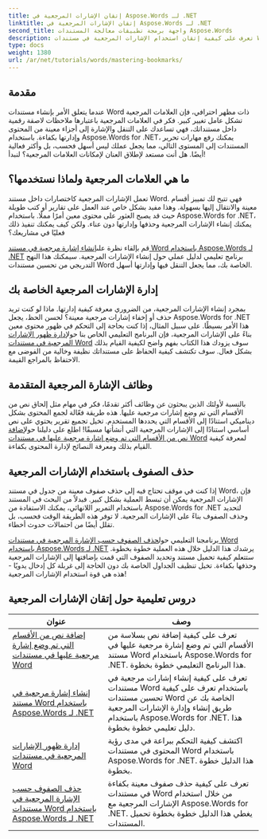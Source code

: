 ```yaml
---
title: إتقان الإشارات المرجعية في Aspose.Words لـ .NET
linktitle: إتقان الإشارات المرجعية في Aspose.Words لـ .NET
second_title: واجهة برمجة تطبيقات معالجة المستندات Aspose.Words
description: تعرف على كيفية إتقان استخدام الإشارات المرجعية في مستندات Word باستخدام Aspose.Words for .NET من خلال دروس تعليمية مفصلة. قم بتعزيز مهاراتك في إدارة المستندات.
type: docs
weight: 1380
url: /ar/net/tutorials/words/mastering-bookmarks/
---
```

## مقدمة

عندما يتعلق الأمر بإنشاء مستندات Word ذات مظهر احترافي، فإن العلامات المرجعية تشكل عامل تغيير كبير. فكر في العلامات المرجعية باعتبارها ملاحظات لاصقة رقمية داخل مستنداتك، فهي تساعدك على التنقل والإشارة إلى أجزاء معينة من المحتوى وإدارتها بكفاءة. باستخدام Aspose.Words for .NET، يمكنك رفع مهارات تحرير المستندات إلى المستوى التالي، مما يجعل عملك ليس أسهل فحسب، بل وأكثر فعالية أيضًا. هل أنت مستعد لإطلاق العنان لإمكانات العلامات المرجعية؟ لنبدأ!

## ما هي العلامات المرجعية ولماذا نستخدمها؟

تعمل الإشارات المرجعية كاختصارات داخل مستند Word. فهي تتيح لك تمييز أقسام معينة والانتقال إليها بسهولة. وهذا مفيد بشكل خاص عند العمل على تقارير أو كتب طويلة حيث قد يصبح العثور على محتوى معين أمرًا مملًا. باستخدام Aspose.Words for .NET، يمكنك إنشاء الإشارات المرجعية وحذفها وإدارتها دون عناء. ولكن كيف يمكنك تنفيذ ذلك فعليًا في مشاريعك؟

 قم بإلقاء نظرة على[إنشاء إشارة مرجعية في مستند Word باستخدام Aspose.Words لـ .NET](./create-bookmark-in-word-document/) برنامج تعليمي لدليل عملي حول إنشاء الإشارات المرجعية. سيمكنك هذا النهج التدريجي من تحسين مستندات Word الخاصة بك، مما يجعل التنقل فيها وإدارتها أسهل.

## إدارة الإشارات المرجعية الخاصة بك

 بمجرد إنشاء الإشارات المرجعية، من الضروري معرفة كيفية إدارتها. ماذا لو كنت تريد حذف أو إخفاء إشارات مرجعية معينة؟ لحسن الحظ، يجعل Aspose.Words for .NET هذا الأمر بسيطًا. على سبيل المثال، إذا كنت بحاجة إلى التحكم في ظهور محتوى معين بناءً على الإشارات المرجعية، فإن البرنامج التعليمي الخاص بنا حول[إدارة ظهور الإشارات المرجعية في مستندات Word](./manage-bookmark-visibility-word-document/) سوف يزودك هذا الكتاب بفهم واضح لكيفية القيام بذلك بشكل فعال. سوف تكتشف كيفية الحفاظ على مستنداتك نظيفة وخالية من الفوضى مع الاحتفاظ بالمراجع القيمة.

## وظائف الإشارة المرجعية المتقدمة

 بالنسبة لأولئك الذين يبحثون عن وظائف أكثر تقدمًا، فكر في مهام مثل إلحاق نص من الأقسام التي تم وضع إشارات مرجعية عليها. هذه طريقة فعّالة لجمع المحتوى بشكل ديناميكي استنادًا إلى الأقسام التي يحددها المستخدم. تخيل تجميع تقرير يحتوي على نص أساسي استنادًا إلى الإشارات المرجعية التي أنشأتها مسبقًا! اطلع على دليلنا حول[إضافة نص من الأقسام التي تم وضع إشارة مرجعية عليها في مستندات Word](./append-text-from-bookmarked-sections/) لمعرفة كيفية القيام بذلك ومعرفة النصائح لإدارة المحتوى بكفاءة.

## حذف الصفوف باستخدام الإشارات المرجعية

إذا كنت في موقف تحتاج فيه إلى حذف صفوف معينة من جدول في مستند Word، فإن الإشارات المرجعية يمكن أن تبسط العملية بشكل كبير. فبدلاً من البحث في المستند باستخدام التمرير اللانهائي، يمكنك الاستفادة من Aspose.Words for .NET لتحديد وحذف الصفوف بناءً على الإشارات المرجعية. لا توفر هذه الطريقة الوقت فحسب، بل تقلل أيضًا من احتمالات حدوث أخطاء. 

 برنامجنا التعليمي حول[حذف الصفوف حسب الإشارة المرجعية في مستندات Word باستخدام Aspose.Words لـ .NET](./delete-row-by-bookmark-word-documents/) يرشدك هذا الدليل خلال هذه العملية خطوة بخطوة. ستتعلم كيفية تحميل مستند وتحديد الصفوف التي قمت بإضافتها إلى الإشارات المرجعية وحذفها بكفاءة. تخيل تنظيف الجداول الخاصة بك دون الحاجة إلى غربلة كل إدخال يدويًا - هذه هي قوة استخدام الإشارات المرجعية! 


 ## دروس تعليمية حول إتقان الإشارات المرجعية
| عنوان | وصف |
| --- | --- |
| [إضافة نص من الأقسام التي تم وضع إشارة مرجعية عليها في مستندات Word](./append-text-from-bookmarked-sections/) | تعرف على كيفية إضافة نص بسلاسة من الأقسام التي تم وضع إشارة مرجعية عليها في مستند Word باستخدام Aspose.Words for .NET. هذا البرنامج التعليمي خطوة بخطوة. |
| [إنشاء إشارة مرجعية في مستند Word باستخدام Aspose.Words لـ .NET](./create-bookmark-in-word-document/) | تعرف على كيفية إنشاء إشارات مرجعية في مستندات Word باستخدام تعرف على كيفية تحسين مستندات Word الخاصة بك عن طريق إنشاء وإدارة الإشارات المرجعية باستخدام Aspose.Words for .NET. هذا دليل تعليمي خطوة بخطوة. |
| [إدارة ظهور الإشارات المرجعية في مستندات Word](./manage-bookmark-visibility-word-document/) | اكتشف كيفية التحكم ببراعة في مدى رؤية المحتوى في مستندات Word باستخدام Aspose.Words for .NET. هذا الدليل خطوة بخطوة. |
| [حذف الصفوف حسب الإشارة المرجعية في مستندات Word باستخدام Aspose.Words لـ .NET](./delete-row-by-bookmark-word-documents/) | تعرف على كيفية حذف صفوف معينة بكفاءة في مستندات Word من خلال استخدام الإشارات المرجعية مع Aspose.Words for .NET. يغطي هذا الدليل خطوة بخطوة تحميل المستندات. |